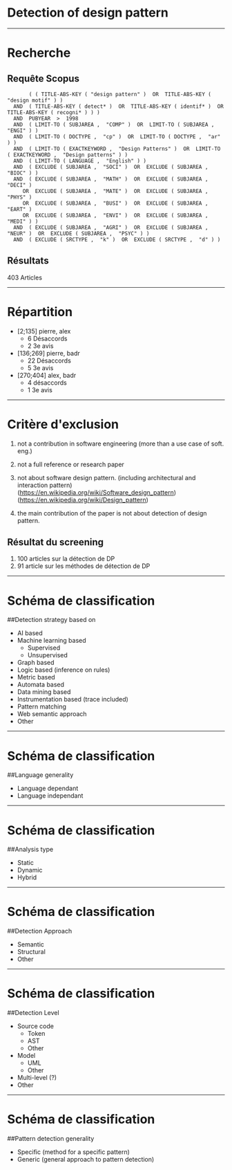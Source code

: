 # Detection of design pattern

---

# Recherche

## Requête Scopus

```
       ( ( TITLE-ABS-KEY ( "design pattern" )  OR  TITLE-ABS-KEY ( "design motif" ) )
  AND  ( TITLE-ABS-KEY ( detect* )  OR  TITLE-ABS-KEY ( identif* )  OR  TITLE-ABS-KEY ( recogni* ) ) )
  AND  PUBYEAR  >  1998  
  AND  ( LIMIT-TO ( SUBJAREA ,  "COMP" )  OR  LIMIT-TO ( SUBJAREA ,  "ENGI" ) )
  AND  ( LIMIT-TO ( DOCTYPE ,  "cp" )  OR  LIMIT-TO ( DOCTYPE ,  "ar" ) ) 
  AND  ( LIMIT-TO ( EXACTKEYWORD ,  "Design Patterns" )  OR  LIMIT-TO ( EXACTKEYWORD ,  "Design patterns" ) ) 
  AND  ( LIMIT-TO ( LANGUAGE ,  "English" ) ) 
  AND  ( EXCLUDE ( SUBJAREA ,  "SOCI" )  OR  EXCLUDE ( SUBJAREA ,  "BIOC" ) ) 
  AND  ( EXCLUDE ( SUBJAREA ,  "MATH" )  OR  EXCLUDE ( SUBJAREA ,  "DECI" ) 
     OR  EXCLUDE ( SUBJAREA ,  "MATE" )  OR  EXCLUDE ( SUBJAREA ,  "PHYS" ) 
     OR  EXCLUDE ( SUBJAREA ,  "BUSI" )  OR  EXCLUDE ( SUBJAREA ,  "EART" ) 
     OR  EXCLUDE ( SUBJAREA ,  "ENVI" )  OR  EXCLUDE ( SUBJAREA ,  "MEDI" ) ) 
  AND  ( EXCLUDE ( SUBJAREA ,  "AGRI" )  OR  EXCLUDE ( SUBJAREA ,  "NEUR" )  OR  EXCLUDE ( SUBJAREA ,  "PSYC" ) ) 
  AND  ( EXCLUDE ( SRCTYPE ,  "k" )  OR  EXCLUDE ( SRCTYPE ,  "d" ) ) 
```

## Résultats

403 Articles

---

# Répartition

* [2;135]   pierre, alex
    - 6 Désaccords
    - 2 3e avis
* [136;269] pierre, badr
    - 22 Désaccords
    - 5 3e avis
* [270;404] alex, badr
    - 4 désaccords
    - 1 3e avis

---

# Critère d'exclusion

1. not a contribution in software engineering (more than a use case of soft. eng.) 

2. not a full reference or research paper

3. not about software design pattern. (including architectural and interaction pattern)
  (https://en.wikipedia.org/wiki/Software_design_pattern)
  (https://en.wikipedia.org/wiki/Design_pattern)

4. the main contribution of the paper is not about detection of design pattern.

## Résultat du screening

1. 100 articles sur la détection de DP 
2. 91 article sur les méthodes de détection de DP

---

# Schéma de classification

##Detection strategy based on
 * AI based
 * Machine learning based
     - Supervised
     - Unsupervised
 * Graph based
 * Logic based (inference on rules)
 * Metric based
 * Automata based
 * Data mining based
 * Instrumentation based (trace included)
 * Pattern matching
 * Web semantic approach
 * Other

---

# Schéma de classification

##Language generality
 * Language dependant
 * Language independant

---

# Schéma de classification

##Analysis type
 * Static
 * Dynamic
 * Hybrid

---

# Schéma de classification

##Detection Approach
 * Semantic
 * Structural
 * Other

---

# Schéma de classification

##Detection Level
 * Source code
     - Token
     - AST
     - Other
 * Model
     - UML
     - Other
 * Multi-level (?)
 * Other

---

# Schéma de classification

##Pattern detection generality
 * Specific (method for a specific pattern)
 * Generic (general approach to pattern detection)
